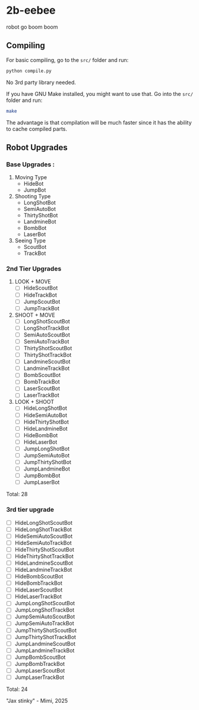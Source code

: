# 2b-eebee
robot go boom boom

## Compiling

For basic compiling, go to the `src/` folder and run:
```cmd
python compile.py
```
No 3rd party library needed.

If you have GNU Make installed, you might want to use that. Go into the `src/` folder and run:
```bash
make
```
The advantage is that compilation will be much faster since it has the ability to cache compiled parts.

## Robot Upgrades
### Base Upgrades :
<ol>
  <li>
    Moving Type
    <ul>
      <li>HideBot</li>
      <li>JumpBot</li>
    </ul>
  </li>
  <li>
    Shooting Type
    <ul>
      <li>LongShotBot</li>
      <li>SemiAutoBot</li>
      <li>ThirtyShotBot</li>
      <li>LandmineBot</li>
      <li>BombBot</li>
      <li>LaserBot</li>
    </ul>
  </li>
  <li>
    Seeing Type
    <ul>
      <li>ScoutBot</li>
      <li>TrackBot</li>
    </ul>
  </li>
</ol>

### 2nd Tier Upgrades

1. LOOK + MOVE
    - [ ] HideScoutBot
    - [ ] HideTrackBot
    - [ ] JumpScoutBot
    - [ ] JumpTrackBot

2. SHOOT + MOVE
    - [ ] LongShotScoutBot
    - [ ] LongShotTrackBot
    - [ ] SemiAutoScoutBot
    - [ ] SemiAutoTrackBot
    - [ ] ThirtyShotScoutBot
    - [ ] ThirtyShotTrackBot
    - [ ] LandmineScoutBot
    - [ ] LandmineTrackBot
    - [ ] BombScoutBot
    - [ ] BombTrackBot
    - [ ] LaserScoutBot
    - [ ] LaserTrackBot

3. LOOK + SHOOT
    - [ ] HideLongShotBot
    - [ ] HideSemiAutoBot
    - [ ] HideThirtyShotBot
    - [ ] HideLandmineBot
    - [ ] HideBombBot
    - [ ] HideLaserBot
    - [ ] JumpLongShotBot
    - [ ] JumpSemiAutoBot
    - [ ] JumpThirtyShotBot
    - [ ] JumpLandmineBot
    - [ ] JumpBombBot
    - [ ] JumpLaserBot

Total: 28

### 3rd tier upgrade

- [ ] HideLongShotScoutBot
- [ ] HideLongShotTrackBot
- [ ] HideSemiAutoScoutBot
- [ ] HideSemiAutoTrackBot
- [ ] HideThirtyShotScoutBot
- [ ] HideThirtyShotTrackBot
- [ ] HideLandmineScoutBot
- [ ] HideLandmineTrackBot
- [ ] HideBombScoutBot
- [ ] HideBombTrackBot
- [ ] HideLaserScoutBot
- [ ] HideLaserTrackBot
- [ ] JumpLongShotScoutBot
- [ ] JumpLongShotTrackBot
- [ ] JumpSemiAutoScoutBot
- [ ] JumpSemiAutoTrackBot
- [ ] JumpThirtyShotScoutBot
- [ ] JumpThirtyShotTrackBot
- [ ] JumpLandmineScoutBot
- [ ] JumpLandmineTrackBot
- [ ] JumpBombScoutBot
- [ ] JumpBombTrackBot
- [ ] JumpLaserScoutBot
- [ ] JumpLaserTrackBot

Total: 24

"Jax stinky" - Mimi, 2025
